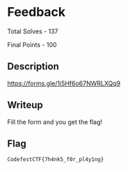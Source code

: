 # Feedback

Total Solves - 137

Final Points - 100

## Description
https://forms.gle/1i5Hf6o67NWRLXQq9

## Writeup
Fill the form and you get the flag!

## Flag
`CodefestCTF{7h4nk5_f0r_pl4y1ng}`